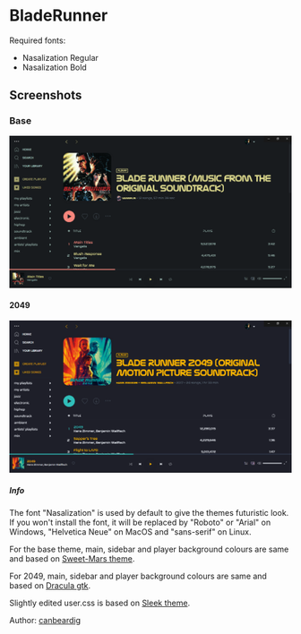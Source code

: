 # BladeRunner

Required fonts:
 - Nasalization Regular
 - Nasalization Bold

## Screenshots

### Base

![Base](Base.png)

#### 2049

![2049](2049.png)

##### Info

The font "Nasalization" is used by default to give the themes futuristic look. If you won't install the font, it will be replaced by "Roboto" or "Arial" on Windows, "Helvetica Neue" on MacOS and "sans-serif" on Linux.

For the base theme, main, sidebar and player background colours are same and based on [Sweet-Mars theme](https://www.gnome-look.org/p/1253385/).

For 2049, main, sidebar and player background colours are same and based on [Dracula gtk](https://draculatheme.com/gtk).

Slightly edited user.css is based on [Sleek theme](https://github.com/morpheusthewhite/spicetify-themes/tree/v2/Sleek).

Author: [canbeardig](https://github.com/canbeardig)

